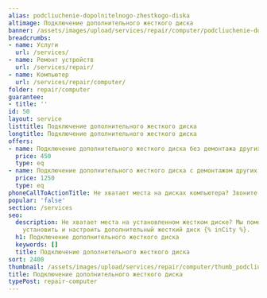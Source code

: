 ```yaml
---
alias: podcliuchenie-dopolnitelnogo-zhestkogo-diska
altimage: Подключение дополнительного жесткого диска
banner: /assets/images/upload/services/repair/computer/podcliuchenie-dopolnitelnogo-zhestkogo-diska.jpg
breadcrumbs:
- name: Услуги
  url: /services/
- name: Ремонт устройств
  url: /services/repair/
- name: Компьютер
  url: /services/repair/computer/
folder: repair/computer
guarantee:
- title: ''
id: 50
layout: service
listtitle: Подключение дополнительного жесткого диска
longtitle: Подключение дополнительного жесткого диска
offers:
- name: Подключение дополнительного жесткого диска без демонтажа других комплектующих
  price: 450
  type: eq
- name: Подключение дополнительного жесткого диска с демонтажом других комплектующих
  price: 1250
  type: eq
phoneCallToActionTitle: Не хватает места на дисках компьютера? Звоните!
popular: 'false'
section: /services
seo:
  description: Не хватает места на установленном жестком диске? Мы поможем подобрать,
    установить и настроить дополнительный жесткий диск {% inCity %}.
  h1: Подключение дополнительного жесткого диска
  keywords: []
  title: Подключение дополнительного жесткого диска
sort: 2400
thumbnail: /assets/images/upload/services/repair/computer/thumb_podcliuchenie-dopolnitelnogo-zhestkogo-diska.jpg
title: Подключение дополнительного жесткого диска
typePost: repair-computer
---
```

